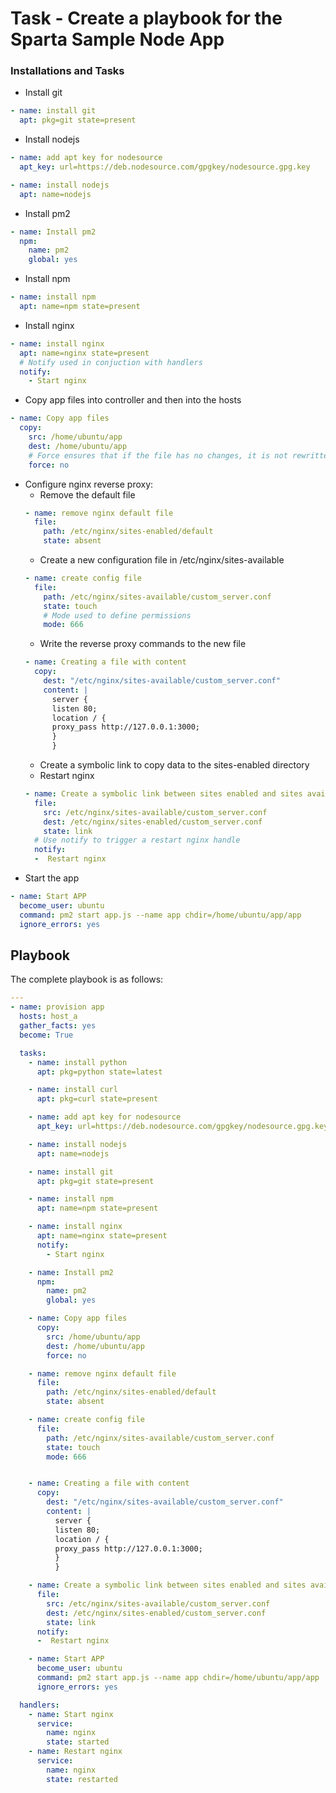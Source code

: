# Task - Create a playbook for the Sparta Sample Node App

### Installations and Tasks
* Install git
```YAML
- name: install git
  apt: pkg=git state=present
```
* Install nodejs
```YAML
- name: add apt key for nodesource
  apt_key: url=https://deb.nodesource.com/gpgkey/nodesource.gpg.key

- name: install nodejs
  apt: name=nodejs
```
* Install pm2
```YAML
- name: Install pm2
  npm:
    name: pm2
    global: yes
```
* Install npm
```YAML
- name: install npm
  apt: name=npm state=present
```
* Install nginx
```YAML
- name: install nginx
  apt: name=nginx state=present
  # Notify used in conjuction with handlers
  notify:
    - Start nginx
```
* Copy app files into controller and then into the hosts
```YAML
- name: Copy app files
  copy:
    src: /home/ubuntu/app
    dest: /home/ubuntu/app
    # Force ensures that if the file has no changes, it is not rewritten
    force: no
```
* Configure nginx reverse proxy:
  * Remove the default file
  ```YAML
  - name: remove nginx default file
    file:
      path: /etc/nginx/sites-enabled/default
      state: absent
  ```
  * Create a new configuration file in /etc/nginx/sites-available
  ```YAML
  - name: create config file
    file:
      path: /etc/nginx/sites-available/custom_server.conf
      state: touch
      # Mode used to define permissions
      mode: 666
  ```
  * Write the reverse proxy commands to the new file
  ```YAML
  - name: Creating a file with content
    copy:
      dest: "/etc/nginx/sites-available/custom_server.conf"
      content: |
        server {
        listen 80;
        location / {
        proxy_pass http://127.0.0.1:3000;
        }
        }
  ```
  * Create a symbolic link to copy data to the sites-enabled directory
  * Restart nginx
  ```YAML
  - name: Create a symbolic link between sites enabled and sites available
    file:
      src: /etc/nginx/sites-available/custom_server.conf
      dest: /etc/nginx/sites-enabled/custom_server.conf
      state: link
    # Use notify to trigger a restart nginx handle   
    notify:
    -  Restart nginx
    ```
* Start the app
```YAML
- name: Start APP
  become_user: ubuntu
  command: pm2 start app.js --name app chdir=/home/ubuntu/app/app
  ignore_errors: yes
```



## Playbook
The complete playbook is as follows:
```YAML
---
- name: provision app
  hosts: host_a
  gather_facts: yes
  become: True

  tasks:
    - name: install python
      apt: pkg=python state=latest

    - name: install curl
      apt: pkg=curl state=present

    - name: add apt key for nodesource
      apt_key: url=https://deb.nodesource.com/gpgkey/nodesource.gpg.key

    - name: install nodejs
      apt: name=nodejs

    - name: install git
      apt: pkg=git state=present

    - name: install npm
      apt: name=npm state=present

    - name: install nginx
      apt: name=nginx state=present
      notify:
        - Start nginx

    - name: Install pm2
      npm:
        name: pm2
        global: yes

    - name: Copy app files
      copy:
        src: /home/ubuntu/app
        dest: /home/ubuntu/app
        force: no

    - name: remove nginx default file
      file:
        path: /etc/nginx/sites-enabled/default
        state: absent

    - name: create config file
      file:
        path: /etc/nginx/sites-available/custom_server.conf
        state: touch
        mode: 666


    - name: Creating a file with content
      copy:
        dest: "/etc/nginx/sites-available/custom_server.conf"
        content: |
          server {
          listen 80;
          location / {
          proxy_pass http://127.0.0.1:3000;
          }
          }

    - name: Create a symbolic link between sites enabled and sites available
      file:
        src: /etc/nginx/sites-available/custom_server.conf
        dest: /etc/nginx/sites-enabled/custom_server.conf
        state: link
      notify:
      -  Restart nginx

    - name: Start APP
      become_user: ubuntu
      command: pm2 start app.js --name app chdir=/home/ubuntu/app/app
      ignore_errors: yes

  handlers:
    - name: Start nginx
      service:
        name: nginx
        state: started
    - name: Restart nginx
      service:
        name: nginx
        state: restarted
```
